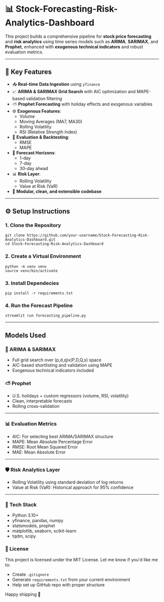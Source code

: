 # 📊 Stock-Forecasting-Risk-Analytics-Dashboard

This project builds a comprehensive pipeline for **stock price forecasting** and **risk analytics** using time series models such as **ARIMA**, **SARIMAX**, and **Prophet**, enhanced with **exogenous technical indicators** and robust evaluation metrics.

---

## 🚀 Key Features

- 📥 **Real-time Data Ingestion** using `yfinance`
- 📈 **ARIMA & SARIMAX Grid Search** with AIC optimization and MAPE-based validation filtering
- ⛅ **Prophet Forecasting** with holiday effects and exogenous variables
- ⚙️ **Exogenous Features**:
  - Volume
  - Moving Averages (MA7, MA30)
  - Rolling Volatility
  - RSI (Relative Strength Index)
- 🧪 **Evaluation & Backtesting**:
  - RMSE
  - MAPE
- 🔮 **Forecast Horizons**:
  - 1-day
  - 7-day
  - 30-day ahead
- 📊 **Risk Layer**:
  - Rolling Volatility
  - Value at Risk (VaR)
- 📂 **Modular, clean, and extensible codebase**

---

## ⚙️ Setup Instructions

### 1. Clone the Repository

```
git clone https://github.com/your-username/Stock-Forecasting-Risk-Analytics-Dashboard.git
cd Stock-Forecasting-Risk-Analytics-Dashboard
```

### 2. Create a Virtual Environment

```
python -m venv venv
source venv/bin/activate
```

### 3. Install Dependecies
```
pip install -r requirements.txt
```

### 4. Run the Forecast Pipeline
```
streamlit run forecasting_pipeline.py
```

---

## Models Used

### 🧠 ARIMA & SARIMAX
- Full grid search over (p,d,q)x(P,D,Q,s) space
- AIC-based shortlisting and validation using MAPE
- Exogenous technical indicators included

### ⛅ Prophet
- U.S. holidays + custom regressors (volume, RSI, volatility)
- Clean, interpretable forecasts
- Rolling cross-validation

---

### 📊 Evaluation Metrics
- AIC: For selecting best ARIMA/SARIMAX structure
- MAPE: Mean Absolute Percentage Error
- RMSE: Root Mean Squared Error
- MAE: Mean Absolute Error

---

### 🛡️ Risk Analytics Layer
- Rolling Volatility using standard deviation of log returns
- Value at Risk (VaR): Historical approach for 95% confidence
---

### 🧰 Tech Stack
- Python 3.10+
- yfinance, pandas, numpy
- statsmodels, prophet
- matplotlib, seaborn, scikit-learn
- tqdm, scipy

### 📝 License
This project is licensed under the MIT License.
Let me know if you'd like me to:
- Create `.gitignore`
- Generate `requirements.txt` from your current environment
- Help set up GitHub repo with proper structure


Happy shipping 🚀




